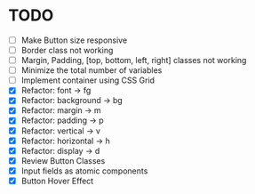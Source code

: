# TODO
- [ ] Make Button size responsive
- [ ] Border class not working
- [ ] Margin, Padding, [top, bottom, left, right] classes not working
- [ ] Minimize the total number of variables
- [ ] Implement container using CSS Grid
- [x] Refactor: font -> fg
- [x] Refactor: background -> bg
- [x] Refactor: margin -> m
- [x] Refactor: padding -> p
- [x] Refactor: vertical -> v
- [x] Refactor: horizontal -> h
- [x] Refactor: display -> d
- [x] Review Button Classes
- [x] Input fields as atomic components
- [x] Button Hover Effect